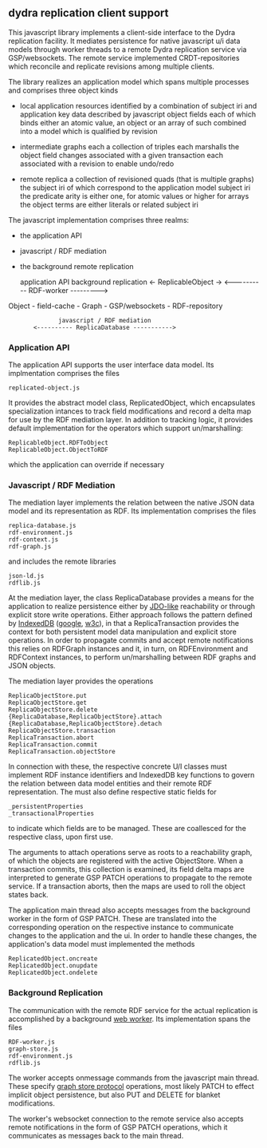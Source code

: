 ## dydra replication client support

This javascript library implements a client-side interface to the Dydra 
replication facility.
It mediates persistence for native javascript u/i data models through worker
threads to a remote Dydra replication service via GSP/websockets.
The remote service implemented CRDT-repositories which reconcile and replicate
revisions among multiple clients.

The library realizes an application model which spans multiple processes
and comprises three object kinds

- local application resources
  identified by a combination of subject iri and application key data
  described by javascript object fields each of which binds either an atomic
    value, an object or an array of such
  combined into a model which is qualified by revision

- intermediate graphs
  each a collection of triples
  each marshalls the object field changes associated with a given transaction
  each associated with a revision to enable undo/redo

- remote replica
  a collection of revisioned quads (that is multiple graphs)
  the subject iri of which correspond to the application model subject iri
  the predicate arity is either one, for atomic values or higher for arrays
  the object terms are either literals or related subject iri


The javascript implementation comprises three realms:
 - the application API
 - javascript / RDF mediation
 - the background remote replication 


   application API                         background replication
<- ReplicableObject ->               <---------- RDF-worker --------->

Object  -  field-cache  -  Graph  -  GSP/websockets  -  RDF-repository

                  javascript / RDF mediation
           <---------- ReplicaDatabase ----------->


### Application API

The application API supports the user interface data model. Its
implmentation comprises the files

    replicated-object.js

It provides the abstract model class, ReplicatedObject, which encapsulates
specialization intances to track field modifications and record a delta
map for use by the RDF mediation layer.
In addition to tracking logic, it provides default implementation for
the operators which support un/marshalling:

    ReplicableObject.RDFToObject
    ReplicableObject.ObjectToRDF

which the application can override if necessary

### Javascript / RDF Mediation

The mediation layer implements the relation between the native JSON data
model and its representation as RDF. Its implementation comprises the files

    replica-database.js
    rdf-environment.js
    rdf-context.js
    rdf-graph.js

and includes the remote libraries

    json-ld.js
    rdflib.js

At the mediation layer, the class ReplicaDatabase provides a means
for the application to realize persistence either by
[JDO-like](https://db.apache.org/jdo/) reachability or through
explicit store write operations. Either approach follows the pattern defined by
[IndexedDB](https://developer.mozilla.org/en-US/docs/Web/API/IndexedDB_API)
([google](https://developers.google.com/web/ilt/pwa/working-with-indexeddb),
 [w3c](https://www.w3.org/TR/IndexedDB-2)),
in that a ReplicaTransaction provides the context for both
persistent model data manipulation and explicit store operations.
In order to propagate commits and accept remote notifications this relies on
RDFGraph instances and it, in turn, on RDFEnvironment and RDFContext instances,
to perform un/marshalling between RDF graphs and JSON objects.

The mediation layer provides the operations

    ReplicaObjectStore.put
    ReplicaObjectStore.get
    ReplicaObjectStore.delete
    {ReplicaDatabase,ReplicaObjectStore}.attach
    {ReplicaDatabase,ReplicaObjectStore}.detach
    ReplicaObjectStore.transaction
    ReplicaTransaction.abort
    ReplicaTransaction.commit
    ReplicaTransaction.objectStore

In connection with these, the respective concrete U/I classes must
implement RDF instance identifiers and IndexedDB key functions to govern the
relation between data model entities and their remote RDF representation.
The must also define respective static fields for

    _persistentProperties
    _transactionalProperties

to indicate which fields are to be managed. These are coallesced for the
respective class, upon first use.

The arguments to attach operations serve as roots to a reachability graph,
of which the objects are registered with the active ObjectStore.
When a transaction commits, this collection is examined, its field delta maps
are interpreted to generate GSP PATCH operations to propagate to the remote
service.
If a transaction aborts, then the maps are used to roll the object states back.

The application main thread also accepts messages from the background worker
in the form of GSP PATCH. These are translated into
the corresponding operation on the respective instance to communicate changes to
the application and the ui.
In order to handle these changes, the application's data model must implemented
the methods

    ReplicatedObject.oncreate
    ReplicatedObject.onupdate
    ReplicatedObject.ondelete

### Background Replication

The communication with the remote RDF service for the actual replication
is accomplished by a background
[web worker](https://developer.mozilla.org/en-US/docs/Web/API/Web_Workers_API).
Its implementation spans the files

    RDF-worker.js
    graph-store.js
    rdf-environment.js
    rdflib.js

The worker accepts onmessage commands from the javascript main thread.
These specify [graph store protocol](https://www.w3.org/TR/2013/REC-sparql11-http-rdf-update-20130321/)
operations, most likely PATCH to effect implicit object persistence,
but also PUT and DELETE for blanket modifications.

The worker's websocket connection to the remote service also accepts remote
notifications in the form of GSP PATCH operations, which it communicates as
messages back to the main thread.

